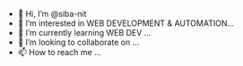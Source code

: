 - 👋 Hi, I’m @siba-nit
- 👀 I’m interested in WEB DEVELOPMENT & AUTOMATION...
- 🌱 I’m currently learning WEB DEV ...
- 💞️ I’m looking to collaborate on ...
- 📫 How to reach me ...

<!---
siba-nit/siba-nit is a ✨ special ✨ repository because its `README.md` (this file) appears on your GitHub profile.
You can click the Preview link to take a look at your changes.
--->
